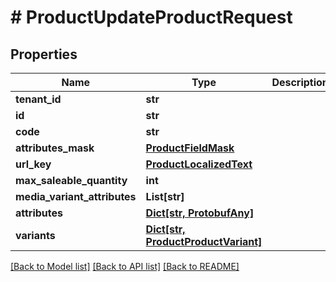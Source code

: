 # # ProductUpdateProductRequest


## Properties 


Name | Type | Description | Notes
------------ | ------------- | ------------- | -------------
**tenant_id**| **str** |   | [optional]
**id**| **str** |   | [optional]
**code**| **str** |   | [optional]
**attributes_mask**| [**ProductFieldMask**](ProductFieldMask.md) |   | [optional]
**url_key**| [**ProductLocalizedText**](ProductLocalizedText.md) |   | [optional]
**max_saleable_quantity**| **int** |   | [optional]
**media_variant_attributes**| **List[str]** |   | [optional]
**attributes**| [**Dict[str, ProtobufAny]**](ProtobufAny.md) |   | [optional]
**variants**| [**Dict[str, ProductProductVariant]**](ProductProductVariant.md) |   | [optional]


[[Back to Model list]](../../README.md#models) [[Back to API list]](../../README.md#endpoints) [[Back to README]](../../README.md)

